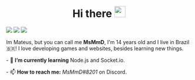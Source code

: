 <h1 align="center">Hi there <img src="https://raw.githubusercontent.com/kaueMarques/kaueMarques/master/hi.gif" width="30px"></h1>

<a href="https://replit.com/@MSMMD"><img src="https://img.shields.io/static/v1?label=Replit&message=MsMmD&color=blue&style=flat"></a>
<img src="https://img.shields.io/github/watchers/msmmd/msmmd?color=orange&label=Views">
<a href="https://discord.com/users/714960683967447050"><img src="https://img.shields.io/static/v1?label=Discord&message=MsMmD&color=4402dd&style=flat&logo=discord"></a>

<p>Im Mateus, but you can call me <b>MsMmD</b>, I'm 14 years old and I live in Brazil🇧🇷! I love developing games and websites, besides learning new things.</p>

<p>- 🌱 <b>I’m currently learning</b> Node.js and Socket.io.<p>

<p>- 📫 <b>How to reach me:</b> <i>MsMmD#8201</i> on Discord.</p>
<p align=center>
  <img src="https://github-readme-stats.vercel.app/api?username=msmmd&show_icons=true&hide_border=true&count_private=true&include_all_commits=true&theme=radical" alt=""/>
</p>
